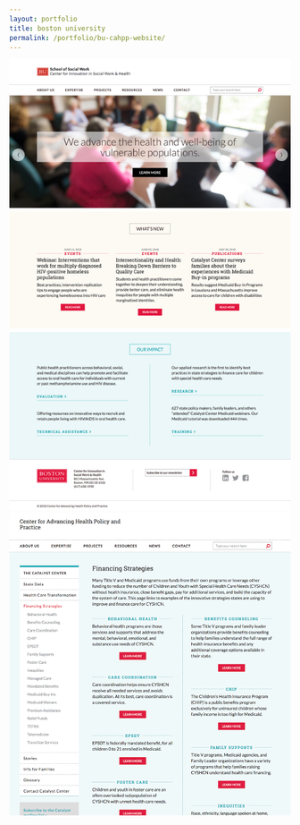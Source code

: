 ```yaml
---
layout: portfolio
title: boston university
permalink: /portfolio/bu-cahpp-website/
---
```


<img src="/img/full/bu/full-bu-cahpp-homepage.png">

<img src="/img/full/bu/full-bu-cahpp-fspage.png">

